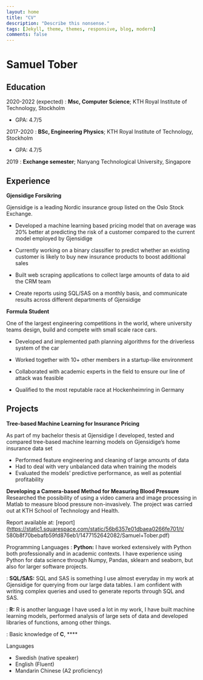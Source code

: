 ```yaml
---
layout: home
title: "CV"
description: "Describe this nonsense."
tags: [Jekyll, theme, themes, responsive, blog, modern]
comments: false
---
```


Samuel Tober
============

Education
---------

2020-2022 (expected)
:   **Msc, Computer Science**; KTH Royal Institute of Technology, Stockholm
* GPA: 4.7/5

2017-2020
:   **BSc, Engineering Physics**; KTH Royal Institute of Technology, Stockholm
* GPA: 4.7/5

2019
:   **Exchange semester**; Nanyang Technological University, Singapore


Experience
----------

**Gjensidige Forsikring**

Gjensidige is a leading Nordic insurance group listed on the Oslo Stock Exchange.

* Developed a machine learning based pricing model that on average was 20% better at predicting the risk of a
customer compared to the current model employed by Gjensidige

* Currently working on a binary classifier to predict whether an existing customer is likely to buy new insurance
products to boost additional sales

* Built web scraping applications to collect large amounts of data to aid the CRM team

* Create reports using SQL/SAS on a monthly basis, and communicate results across different departments of
Gjensidige

**Formula Student**

One of the largest engineering competitions in the world, where university teams design, build and compete with
small scale race cars.

* Developed and implemented path planning algorithms for the driverless system of the car

*  Worked together with 10+ other members in a startup-like environment

*  Collaborated with academic experts in the field to ensure our line of attack was feasible

*  Qualified to the most reputable race at Hockenheimring in Germany

Projects
--------------------

**Tree-based Machine Learning for Insurance Pricing**

As part of my bachelor thesis at Gjensidige I developed, tested and compared tree-based machine learning models
on Gjensidige’s home insurance data set

* Performed feature engineering and cleaning of large amounts of data
* Had to deal with very unbalanced data when training the models
* Evaluated the models’ predictive performance, as well as potential profitability

**Developing a Camera-based Method for Measuring Blood Pressure**
Researched the possibility of using a video camera and image processing in Matlab to measure blood pressure non-invasively. The project was carried out at KTH School of Technology and Health.

Report available at: [report](https://static1.squarespace.com/static/56b6357e01dbaea0266fe701/t/
580b8f70bebafb59fd876eb1/1477152642082/Samuel+Tober.pdf)

Programming Languages
:   **Python:** I have worked extensively with Python both professionally and in academic contexts. I have experience using Python for data science through Numpy, Pandas, sklearn and seaborn, but also for larger software projects. 

:   **SQL/SAS:** SQL and SAS is something I use almost everyday in my work at Gjensidige for querying from our large data tables. I am confident with writing complex queries and used to generate reports through SQL and SAS.

: **R:** R is another language I have used a lot in my work, I have built machine learning models, performed analysis of large sets of data and developed libraries of functions, among other things. 

:   Basic knowledge of **C**, ****


Languages
* Swedish (native speaker)
* English (Fluent)
* Mandarin Chinese (A2 proficiency)
